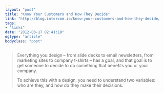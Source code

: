 ```yaml
---
layout: "post"
title: "Know Your Customers and How They Decide"
link: "http://blog.intercom.io/know-your-customers-and-how-they-decide/"
tags: 
- "links"
date: "2012-03-17 02:41:18"
ogtype: "article"
bodyclass: "post"
---
```


> Everything you design – from slide decks to email newsletters, from marketing sites to company t-shirts – has a goal, and that goal is to get someone to decide to do something that benefits you or your company.
> 
> To achieve this with a design, you need to understand two variables: who are they, and how do they make their decisions.
